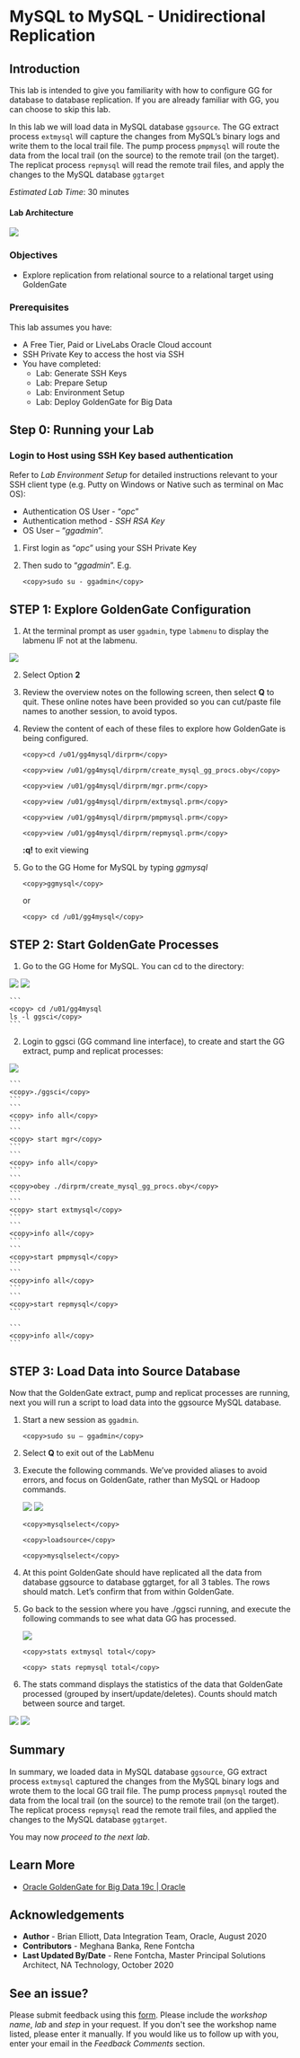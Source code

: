 #  MySQL to MySQL - Unidirectional Replication

## Introduction

This lab is intended to give you familiarity with how to configure GG for database to database replication. If you are already familiar with GG, you can choose to skip this lab.

In this lab we will load data in MySQL database `ggsource`. The GG extract process `extmysql` will capture the changes from MySQL’s binary logs and write them to the local trail file. The pump process `pmpmysql` will route the data from the local trail (on the source) to the remote trail (on the target). The replicat process `repmysql` will read the remote trail files, and apply the changes to the MySQL database `ggtarget`

*Estimated Lab Time*:  30 minutes

#### Lab Architecture
 ![](./images/image200_1.png " ")

### Objectives
- Explore replication from relational source to a relational target using GoldenGate

### Prerequisites
This lab assumes you have:
- A Free Tier, Paid or LiveLabs Oracle Cloud account
- SSH Private Key to access the host via SSH
- You have completed:
    - Lab: Generate SSH Keys
    - Lab: Prepare Setup
    - Lab: Environment Setup
    - Lab: Deploy GoldenGate for Big Data

## **Step 0:** Running your Lab
### Login to Host using SSH Key based authentication
Refer to *Lab Environment Setup* for detailed instructions relevant to your SSH client type (e.g. Putty on Windows or Native such as terminal on Mac OS):
  - Authentication OS User - “*opc*”
  - Authentication method - *SSH RSA Key*
  - OS User – “*ggadmin*”.

1. First login as “*opc*” using your SSH Private Key

2. Then sudo to “*ggadmin*”. E.g.

    ```
    <copy>sudo su - ggadmin</copy>
    ```

## **STEP 1**: Explore GoldenGate Configuration
1. At the terminal prompt as user `ggadmin`, type  `labmenu` to display the labmenu IF not at the labmenu.

  ![](./images/labmenu_opt1.png " ")

2. Select Option **2**

3. Review the overview notes on the following screen, then select **Q** to quit. These online notes have been provided so you can cut/paste file names to another session, to avoid typos.

4. Review the content of each of these files to explore how GoldenGate is being configured.

    ```
    <copy>cd /u01/gg4mysql/dirprm</copy>
    ```
    ```
    <copy>view /u01/gg4mysql/dirprm/create_mysql_gg_procs.oby</copy>
    ```
    ```
    <copy>view /u01/gg4mysql/dirprm/mgr.prm</copy>
    ```
    ```
    <copy>view /u01/gg4mysql/dirprm/extmysql.prm</copy>
    ```
    ```
    <copy>view /u01/gg4mysql/dirprm/pmpmysql.prm</copy>
    ```
    ```
    <copy>view /u01/gg4mysql/dirprm/repmysql.prm</copy>
    ```
    **:q!** to exit viewing

5. Go to the GG Home for MySQL by typing *ggmysql*

    ```
    <copy>ggmysql</copy>
    ```

    or

    ```
    <copy> cd /u01/gg4mysql</copy>
    ```
## **STEP 2**: Start GoldenGate Processes

1. Go to the GG Home for MySQL. You can cd to the directory:

  ![](./images/a_2.png " ")
  ![](./images/a3.png " ")

    ```
    <copy> cd /u01/gg4mysql
    ls -l ggsci</copy>
    ```

2. Login to ggsci (GG command line interface), to create and start the GG extract, pump and replicat
processes:

  ![](./images/a4.png " ")

    ```  
    <copy>./ggsci</copy>
    ```
    ```
    <copy> info all</copy>
    ```
    ```
    <copy> start mgr</copy>
    ```
    ```
    <copy> info all</copy>
    ```
    ```
    <copy>obey ./dirprm/create_mysql_gg_procs.oby</copy>
    ```
    ```
    <copy> start extmysql</copy>
    ```
    ```
    <copy>info all</copy>
    ```
    ```
    <copy>start pmpmysql</copy>
    ```
    ```
    <copy>info all</copy>
    ```
    ```
    <copy>start repmysql</copy>
    ```
    
    ```
    <copy>info all</copy>
    ```
## **STEP 3**: Load Data into Source Database

Now that the GoldenGate extract, pump and replicat processes are running, next you will run a script to load data into the ggsource MySQL database.

1. Start a new session as `ggadmin`.

    ```
    <copy>sudo su – ggadmin</copy>
    ```
2. Select  **Q**  to exit out of the LabMenu

3. Execute the following commands. We’ve provided aliases to avoid errors, and focus on GoldenGate, rather than MySQL or Hadoop commands.

   ![](./images/a5.png " ")
   ![](./images/a6.png " ")

    ```
    <copy>mysqlselect</copy>
    ```
    ```
    <copy>loadsource</copy>
    ```
    ```
    <copy>mysqlselect</copy>
    ```

4. At this point GoldenGate should have replicated all the data from database ggsource to database ggtarget, for all 3 tables. The rows should match. Let’s confirm that from within GoldenGate.

5. Go back to the session where you have ./ggsci running, and execute the following commands to see what data GG has processed.

    ![](./images/a7.png " ")

    ```
    <copy>stats extmysql total</copy>
    ```
    ```
    <copy> stats repmysql total</copy>
    ```

6.  The stats command displays the statistics of the data that GoldenGate processed (grouped by insert/update/deletes). Counts should match between source and target.

  ![](./images/a8.png " ")
  ![](./images/a9.png " ")

## Summary
In summary, we loaded data in MySQL database `ggsource`, GG extract process `extmysql` captured the changes from the MySQL binary logs and wrote them to the local GG trail file. The pump process `pmpmysql` routed the data from the local trail (on the source) to the remote trail (on the target). The replicat process `repmysql` read the remote trail files, and applied the changes to the MySQL database `ggtarget`.

You may now *proceed to the next lab*.

## Learn More

* [Oracle GoldenGate for Big Data 19c | Oracle](https://www.oracle.com/middleware/data-integration/goldengate/big-data/)

## Acknowledgements
* **Author** - Brian Elliott, Data Integration Team, Oracle, August 2020
* **Contributors** - Meghana Banka, Rene Fontcha
* **Last Updated By/Date** - Rene Fontcha, Master Principal Solutions Architect, NA Technology, October 2020

## See an issue?
Please submit feedback using this [form](https://apexapps.oracle.com/pls/apex/f?p=133:1:::::P1_FEEDBACK:1). Please include the *workshop name*, *lab* and *step* in your request.  If you don't see the workshop name listed, please enter it manually. If you would like us to follow up with you, enter your email in the *Feedback Comments* section.
